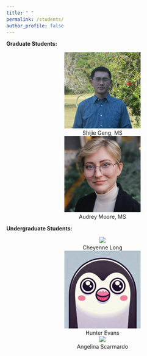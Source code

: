 ```yaml
---
title: " "
permalink: /students/
author_profile: false
---
```


<b>Graduate Students:</b><br>

<div class="col-wrapper">
    <div class="col col-450"><center><img src="https://raw.githubusercontent.com/sealslab/sealslab.github.io/refs/heads/master/files/headshots/geng_shijie.png" width=200> <br>
Shijie Geng, MS</center></div>
    <div class="col col-450"><center><img src="https://raw.githubusercontent.com/sealslab/sealslab.github.io/refs/heads/master/files/headshots/moore_audrey.jpg" width=200> <br>
Audrey Moore, MS</center></div>
</div>

<b>Undergraduate Students:</b> <br>

<div class="col-wrapper">
    <div class="col col-450"><center><img src="<center><img src="https://raw.githubusercontent.com/sealslab/sealslab.github.io/refs/heads/master/files/headshots/long_cheyenne.jpeg" width=200 width=200> <br>
Cheyenne Long</center></div>
    <div class="col col-450"><center><center><img src="https://raw.githubusercontent.com/sealslab/sealslab.github.io/refs/heads/master/files/headshots/evans_hunter.png" width=200><br>
Hunter Evans</center></div>
</div>

<div class="col-wrapper">
    <div class="col col-450"><center><img src="https://raw.githubusercontent.com/sealslab/sealslab.github.io/refs/heads/master/files/headshots/scarmardo_angelina.jpg" width=200> <br>
Angelina Scarmardo</center></div>
    <div class="col col-450"></div>
</div>

